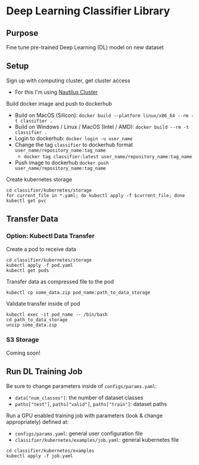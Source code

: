 # Deep Learning Classifier Library

## Purpose

Fine tune pre-trained Deep Learning (DL) model on new dataset

## Setup

Sign up with computing cluster, get cluster access

- For this I'm using [Nautilus Cluster](https://portal.nrp-nautilus.io)

Build docker image and push to dockerhub

- Build on MacOS (Silicon): `docker build --platform linux/x86_64 --rm -t classifier .`
- Build on Windows / Linux / MacOS (Intel / AMD): `docker build --rm -t classifier .`
- Login to dockerhub: `docker login -u user_name`
- Change the tag `classifier` to dockerhub format `user_name/repository_name:tag_name`
    - `docker tag classifier:latest user_name/repository_name:tag_name`
- Push image to dockerhub `docker push user_name/repository_name:tag_name`

Create kubernetes storage

```
cd classifier/kubernetes/storage
for current_file in *.yaml; do kubectl apply -f $current_file; done
kubectl get pvc
```

## Transfer Data

### Option: Kubectl Data Transfer

Create a pod to receive data

```
cd classifier/kubernetes/storage
kubectl apply -f pod.yaml
kubectl get pods
```

Transfer data as compressed file to the pod

`kubectl cp some_data.zip pod_name:path_to_data_storage`

Validate transfer inside of pod

```
kubectl exec -it pod_name -- /bin/bash
cd path_to_data_storage
unzip some_data.zip
```

### S3 Storage

Coming soon!

## Run DL Training Job

Be sure to change parameters inside of `configs/params.yaml`: 
- `data["num_classes"]`: the number of dataset classes
- `paths["test"]`, `paths["valid"]`, `paths["train"]`: dataset paths

Run a GPU enabled training job with parameters (look & change appropriately) defined at:
- `configs/params.yaml`: general user configuration file
- `classifier/kubernetes/examples/job.yaml`: general kubernetes file

```
cd classifier/kubernetes/examples
kubectl apply -f job.yaml
```
